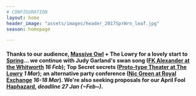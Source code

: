 ```yaml
---
# CONFIGURATION
layout: home
header_image: "assets/images/header_2017SprWrn_leaf.jpg"
season: homepage

---
```

#### Thanks to our audience, [Massive Owl](/current/2017-spring/massiveowl) + The Lowry for a lovely start to [Spring](/current/2017-spring)… we continue with Judy Garland's swan song ([FK Alexander at the Whitworth](/current/2017-spring/alexander) *16 Feb*); Top Secret secrets ([Proto-type Theater at The Lowry](/current/2017-spring/proto-type) *1 Mar*); an alternative party conference ([Nic Green at Royal Exchange](/current/2017-spring/green) *16-18 Mar*). We're also seeking proposals for our April Fool [Haphazard](/hab/haphazard), *deadline 27 Jan (~Feb~)*.
